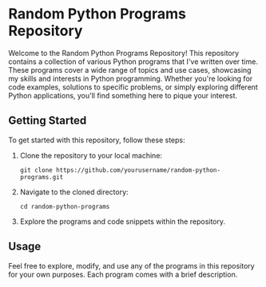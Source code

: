 # Random Python Programs Repository

Welcome to the Random Python Programs Repository! This repository contains a collection of various Python programs that I've written over time.
These programs cover a wide range of topics and use cases, showcasing my skills and interests in Python programming. 
Whether you're looking for code examples, solutions to specific problems, or simply exploring different Python applications, you'll find something here to pique your interest.


## Getting Started

To get started with this repository, follow these steps:

1. Clone the repository to your local machine:

   ```
   git clone https://github.com/yourusername/random-python-programs.git
   ```

2. Navigate to the cloned directory:

   ```
   cd random-python-programs
   ```

3. Explore the programs and code snippets within the repository.

## Usage

Feel free to explore, modify, and use any of the programs in this repository for your own purposes. Each program comes with a brief description.
